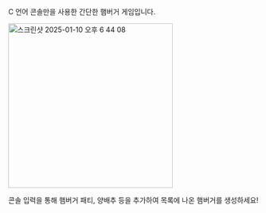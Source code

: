 C 언어 콘솔만을 사용한 간단한 햄버거 게임입니다.

<img width="330" alt="스크린샷 2025-01-10 오후 6 44 08" src="https://github.com/user-attachments/assets/0e7f7499-d396-47cb-b8e5-c04b14cb4d7b" />

콘솔 입력을 통해 햄버거 패티, 양배추 등을 추가하여 목록에 나온 햄버거를 생성하세요!
